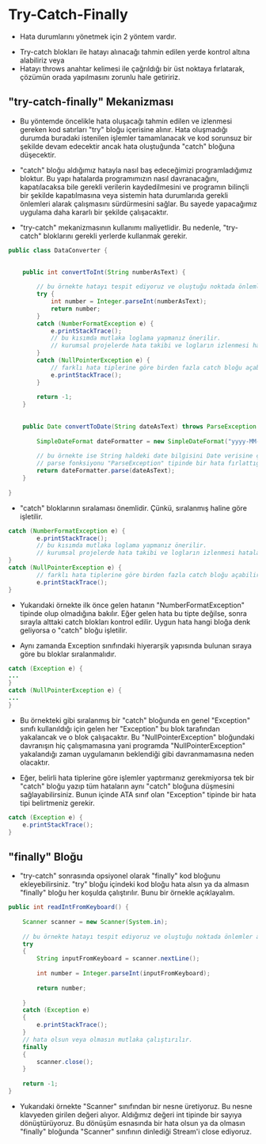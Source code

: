 # Try-Catch-Finally

- Hata durumlarını yönetmek için 2 yöntem vardır. 

* Try-catch blokları ile hatayı alınacağı tahmin edilen yerde kontrol altına alabiliriz veya
* Hatayı throws anahtar kelimesi ile çağrıldığı bir üst noktaya fırlatarak, çözümün orada yapılmasını zorunlu hale getiririz.


## "try-catch-finally" Mekanizması

- Bu yöntemde öncelikle hata oluşacağı tahmin edilen ve izlenmesi gereken kod satırları "try" bloğu içerisine alınır. Hata oluşmadığı durumda buradaki istenilen işlemler tamamlanacak ve kod sorunsuz bir şekilde devam edecektir ancak hata oluştuğunda "catch" bloğuna düşecektir.

- "catch" bloğu aldığımız hatayla nasıl baş edeceğimizi programladığımız bloktur. Bu yapı hatalarda programımızın nasıl davranacağını, kapatılacaksa bile gerekli verilerin kaydedilmesini ve programın bilinçli bir şekilde kapatılmasına veya sistemin hata durumlarıda gerekli önlemleri alarak çalışmasını sürdürmesini sağlar. Bu sayede yapacağımız uygulama daha kararlı bir şekilde çalışacaktır.

- "try-catch" mekanizmasının kullanımı maliyetlidir. Bu nedenle, "try-catch" bloklarını gerekli yerlerde kullanmak gerekir.

```java
public class DataConverter {

    
    public int convertToInt(String numberAsText) {
        
        // bu örnekte hatayı tespit ediyoruz ve oluştuğu noktada önlemler alıyoruz.
        try {
            int number = Integer.parseInt(numberAsText);
            return number;
        }
        catch (NumberFormatException e) {
            e.printStackTrace();
            // bu kısımda mutlaka loglama yapmanız önerilir.
            // kurumsal projelerde hata takibi ve logların izlenmesi hataların çözümü için çok önemlidir.
        }
        catch (NullPointerException e) {
            // farklı hata tiplerine göre birden fazla catch bloğu açabilirsiniz.
            e.printStackTrace();
        }
        
        return -1;
    }
    
    
    public Date convertToDate(String dateAsText) throws ParseException {
        
        SimpleDateFormat dateFormatter = new SimpleDateFormat("yyyy-MM-dd");
    
        // bu örnekte ise String haldeki date bilgisini Date verisine çevirmeye çalıştık.
        // parse fonksiyonu "ParseException" tipinde bir hata fırlattığı için biz de bu hatayı çağrıldığımız bir üste ilettik.
        return dateFormatter.parse(dateAsText);
    }
    
}
```

- "catch" bloklarının sıralaması önemlidir. Çünkü, sıralanmış haline göre işletilir.

```java
catch (NumberFormatException e) {
        e.printStackTrace();
        // bu kısımda mutlaka loglama yapmanız önerilir.
        // kurumsal projelerde hata takibi ve logların izlenmesi hataların çözümü için çok önemlidir.
} 
catch (NullPointerException e) {
        // farklı hata tiplerine göre birden fazla catch bloğu açabilirsiniz.
        e.printStackTrace();
}
```

- Yukarıdaki örnekte ilk önce gelen hatanın "NumberFormatException" tipinde olup olmadığına bakılır. Eğer gelen hata bu tipte değilse, sonra sırayla alttaki catch blokları kontrol edilir. Uygun hata hangi bloğa denk geliyorsa o "catch" bloğu işletilir.

- Aynı zamanda Exception sınıfındaki hiyerarşik yapısında bulunan sıraya göre bu bloklar sıralanmalıdır.

```java
catch (Exception e) {
...
}
catch (NullPointerException e) {
...
}
```   

- Bu örnekteki gibi sıralanmış bir "catch" bloğunda en genel "Exception" sınıfı kullanıldığı için gelen her "Exception" bu blok tarafından yakalancak ve o blok çalışacaktır. Bu "NullPointerException" bloğundaki davranışın hiç çalışmamasına yani programda "NullPointerException" yakalandığı zaman uygulamanın beklendiği gibi davranmamasına neden olacaktır.

- Eğer, belirli hata tiplerine göre işlemler yaptırmanız gerekmiyorsa tek bir "catch" bloğu yazıp tüm hataların aynı "catch" bloğuna düşmesini sağlayabilirsiniz. Bunun içinde ATA sınıf olan "Exception" tipinde bir hata tipi belirtmeniz gerekir.

```java
catch (Exception e) {
    e.printStackTrace();
}
```

## "finally" Bloğu

- "try-catch" sonrasında opsiyonel olarak "finally" kod bloğunu ekleyebilirsiniz. "try" bloğu içindeki kod bloğu hata alsın ya da almasın "finally" bloğu her koşulda çalıştırılır. Bunu bir örnekle açıklayalım.

```java
public int readIntFromKeyboard() {
    
    Scanner scanner = new Scanner(System.in);
    
    // bu örnekte hatayı tespit ediyoruz ve oluştuğu noktada önlemler alıyoruz.
    try 
    {   
        String inputFromKeyboard = scanner.nextLine();
        
        int number = Integer.parseInt(inputFromKeyboard);
        
        return number;
        
    }
    catch (Exception e) 
    {
        e.printStackTrace();
    }
    // hata olsun veya olmasın mutlaka çalıştırılır.
    finally 
    {
        scanner.close();
    }
    
    return -1;
}
```

- Yukarıdaki örnekte "Scanner" sınıfından bir nesne üretiyoruz. Bu nesne klavyeden girilen değeri alıyor. Aldığımız değeri int tipinde bir sayıya dönüştürüyoruz. Bu dönüşüm esnasında bir hata olsun ya da olmasın "finally" bloğunda "Scanner" sınıfının dinlediği Stream'i close ediyoruz.